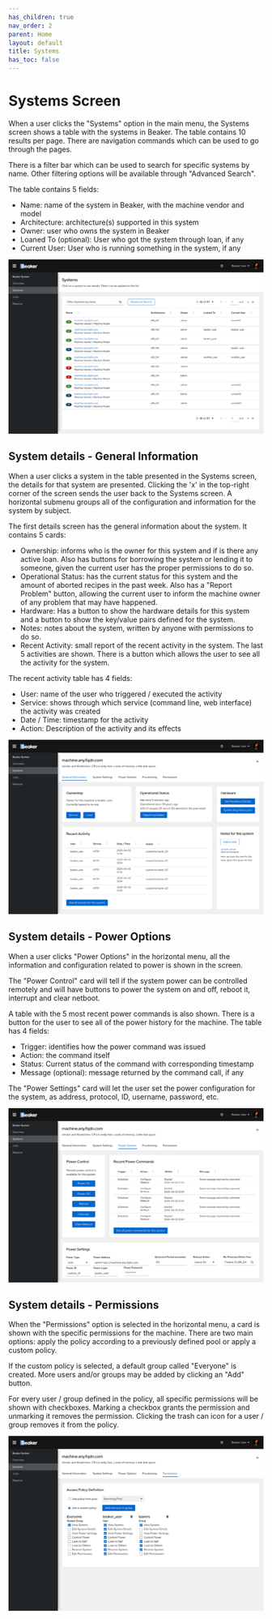 ```yaml
---
has_children: true
nav_order: 2
parent: Home
layout: default
title: Systems
has_toc: false
---
```


# Systems Screen

When a user clicks the "Systems" option in the main menu, the Systems screen shows a table with the systems in Beaker.
The table contains 10 results per page. There are navigation commands which can be used to go through the pages.

There is a filter bar which can be used to search for specific systems by name. Other filtering options will be available
through "Advanced Search".

The table contains 5 fields:
- Name: name of the system in Beaker, with the machine vendor and model
- Architecture: architecture(s) supported in this system
- Owner: user who owns the system in Beaker
- Loaned To (optional): User who got the system through loan, if any
- Current User: User who is running something in the system, if any

![](img/systems_screen.png)

## System details - General Information

When a user clicks a system in the table presented in the Systems screen, the details for that system are presented.
Clicking the 'x' in the top-right corner of the screen sends the user back to the Systems screen.
A horizontal submenu groups all of the configuration and information for the system by subject.

The first details screen has the general information about the system. It contains 5 cards:
- Ownership: informs who is the owner for this system and if is there any active loan. Also has buttons for borrowing
the system or lending it to someone, given the current user has the proper permissions to do so.
- Operational Status: has the current status for this system and the amount of aborted recipes in the past week. Also has
a "Report Problem" button, allowing the current user to inform the machine owner of any problem that may have happened.
- Hardware: Has a button to show the hardware details for this system and a button to show the key/value pairs defined
for the system.
- Notes: notes about the system, written by anyone with permissions to do so.
- Recent Activity: small report of the recent activity in the system. The last 5 activities are shown. There is a button
which allows the user to see all the activity for the system.

The recent activity table has 4 fields:
- User: name of the user who triggered / executed the activity
- Service: shows through which service (command line, web interface) the activity was created
- Date / Time: timestamp for the activity
- Action: Description of the activity and its effects

![](img/system_details_general.png)

## System details - Power Options

When a user clicks "Power Options" in the horizontal menu, all the information and configuration related to power is
shown in the screen. 

The "Power Control" card will tell if the system power can be controlled remotely and will have buttons to power the
system on and off, reboot it, interrupt and clear netboot.

A table with the 5 most recent power commands is also shown. There is a button for the user to see all of the power
history for the machine. The table has 4 fields:
- Trigger: identifies how the power command was issued
- Action: the command itself
- Status: Current status of the command with corresponding timestamp
- Message (optional): message returned by the command call, if any

The "Power Settings" card will let the user set the power configuration for the system, as address, protocol, ID, username,
password, etc.

![](img/system_details_power.png)

## System details - Permissions

When the "Permissions" option is selected in the horizontal menu, a card is shown with the specific permissions for the
machine. There are two main options: apply the policy according to a previously defined pool or apply a custom policy.

If the custom policy is selected, a default group called "Everyone" is created. More users and/or groups may be added
by clicking an "Add" button.

For every user / group defined in the policy, all specific permissions will be shown with checkboxes. Marking a checkbox
grants the permission and unmarking it removes the permission. Clicking the trash can icon for a user / group removes it
from the policy.

![](img/system_details_permissions.png)
